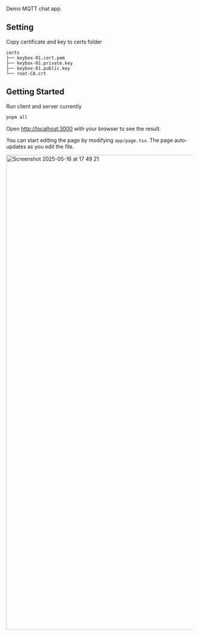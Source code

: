 Demo MQTT chat app.

## Setting
Copy certificate and key to certs folder
```
certs
├── keybox-01.cert.pem
├── keybox-01.private.key
├── keybox-01.public.key
└── root-CA.crt
```
## Getting Started

Run client and server currently

```bash
pnpm all
```

Open [http://localhost:3000](http://localhost:3000) with your browser to see the result.

You can start editing the page by modifying `app/page.tsx`. The page auto-updates as you edit the file.

<img width="1273" alt="Screenshot 2025-05-16 at 17 49 21" src="https://github.com/user-attachments/assets/aeaf8174-e28e-4001-9af3-7b7f9ba20bd4" />

